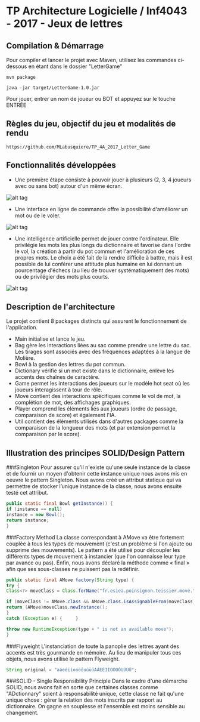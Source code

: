 # TP Architecture Logicielle / Inf4043 - 2017 - Jeux de lettres

## Compilation & Démarrage
Pour compiler et lancer le projet avec Maven, utilisez les commandes ci-dessous en étant dans le dossier "LetterGame" 
```
mvn package
```
```
java -jar target/LetterGame-1.0.jar
```
Pour jouer, entrer un nom de joueur ou BOT et appuyez sur le touche ENTRÉE

## Règles du jeu, objectif du jeu et modalités de rendu 
```
https://github.com/MLabusquiere/TP_4A_2017_Letter_Game
```

## Fonctionnalités développées
- Une première étape consiste à pouvoir jouer à plusieurs (2, 3, 4 joueurs avec ou sans bot) autour d'un même écran.

![alt tag](https://github.com/DPoSign/INF4043-Letter-Game-POINSIGNON-TEISSIER/blob/master/assets/completing.PNG)

- Une interface en ligne de commande offre la possibilité d'améliorer un mot ou de le voler.

![alt tag](https://github.com/DPoSign/INF4043-Letter-Game-POINSIGNON-TEISSIER/blob/master/assets/steal.PNG)

- Une intelligence artificielle permet de jouer contre l'ordinateur. Elle privilégie les mots les plus longs du dictionnaire et favorise dans l'ordre le vol, la création à partir du pot commun et l'amélioration de ces propres mots. Le choix a été fait de la rendre difficile à battre, mais il est possible de lui conférer une attitude plus humaine en lui donnant un pourcentage d'échecs (au lieu de trouver systématiquement des mots) ou de privilégier des mots plus courts. 

![alt tag](https://github.com/DPoSign/INF4043-Letter-Game-POINSIGNON-TEISSIER/blob/master/assets/bot.PNG)

## Description de l'architecture
Le projet contient 8 packages distincts qui assurent le fonctionnement de l'application.

- Main initialise et lance le jeu.
- Bag gère les interactions liées au sac comme prendre une lettre du sac. Les tirages sont associés avec des fréquences adaptées à la langue de Molière.
- Bowl à la gestion des lettres du pot commun.
- Dictionary vérifie si un mot existe dans le dictionnaire, enlève les accents des chaînes de caractère.
- Game permet les interactions des joueurs sur le modèle hot seat où les joueurs interagissent à tour de rôle.
- Move contient des interactions spécifiques comme le vol de mot, la complétion de mot, des affichages graphiques.
- Player comprend les éléments liés aux joueurs (ordre de passage, comparaison de score) et également l'IA.
- Util contient des éléments utilisés dans d'autres packages comme la comparaison de la longueur des mots (et par extension permet la comparaison par le score).

## Illustration des principes SOLID/Design Pattern

###Singleton
Pour assurer qu'il n'existe qu'une seule instance de la classe et de fournir un moyen d'obtenir cette instance unique nous avons mis en oeuvre le pattern Singleton. Nous avons créé un attribut statique qui va permettre de stocker l’unique instance de la classe, nous avons ensuite testé cet attribut. 
```java 
public static final Bowl getInstance() {     
if (instance == null)       
instance = new Bowl();
return instance;
}
```

###Factory Method
La classe correspondant à AMove va être fortement couplée à tous les types de mouvement (c'est un problème si l'on ajoute ou supprime des mouvements). Le pattern a été utilisé pour découpler les différents types de mouvement à instancier (que l'on connaisse leur type par avance ou pas). Enfin, nous avons déclaré la méthode  comme « final » afin que ses sous-classes ne puissent pas la redéfinir.
```java 
public static final AMove factory(String type) {   
try {
Class<?> moveClass = Class.forName("fr.esiea.poinsignon.teissier.move." + type);

if (moveClass != AMove.class && AMove.class.isAssignableFrom(moveClass))         
return (AMove)moveClass.newInstance();
}
catch (Exception e) {     }

throw new RuntimeException(type + " is not an available move");
}
```

###Flyweight
L'instanciation de toute la panoplie des lettres ayant des accents est très gourmande en mémoire. Au lieu de manipuler tous ces objets, nous avons utilisé le pattern Flyweight.  
```java
String original = "aáeéiíoóöőuúüűAÁEÉIÍOÓÖŐUÚÜŰ";
```

###SOLID - Single Responsibility Principle
Dans le cadre d'une démarche SOLID, nous avons fait en sorte que certaines classes comme "ADctionnary" soient à responsabilité unique, cette classe ne fait qu'une unique chose : gérer la relation des mots inscrits par rapport au dictionnaire. On gagne en souplesse et l'ensemble est moins sensible au changement.

